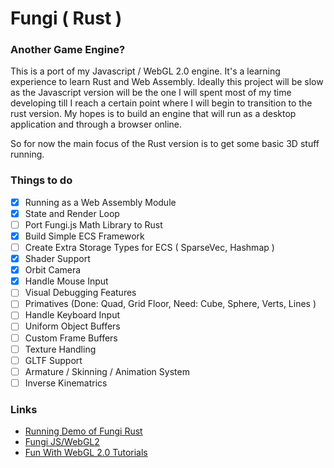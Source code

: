 # Fungi ( Rust )

### Another Game Engine?

This is a port of my Javascript / WebGL 2.0 engine. It's a learning experience to learn Rust and Web Assembly.
Ideally this project will be slow as the Javascript version will be the one I will spent most of my time
developing till I reach a certain point where I will begin to transition to the rust version. My hopes is to build
an engine that will run as a desktop application and through a browser online. 

So for now the main focus of the Rust version is to get some basic 3D stuff running.

### Things to do

- [x] Running as a Web Assembly Module
- [x] State and Render Loop
- [ ] Port Fungi.js Math Library to Rust
- [x] Build Simple ECS Framework
- [ ] Create Extra Storage Types for ECS ( SparseVec, Hashmap )
- [x] Shader Support
- [x] Orbit Camera
- [x] Handle Mouse Input
- [ ] Visual Debugging Features
- [ ] Primatives (Done: Quad, Grid Floor, Need: Cube, Sphere, Verts, Lines )
- [ ] Handle Keyboard Input
- [ ] Uniform Object Buffers
- [ ] Custom Frame Buffers
- [ ] Texture Handling
- [ ] GLTF Support
- [ ] Armature / Skinning / Animation System
- [ ] Inverse Kinematrics

### Links
- [Running Demo of Fungi Rust](http://fungi.sketchpunk.com/rust/)
- [Fungi JS/WebGL2](https://github.com/sketchpunk/Fungi)
- [Fun With WebGL 2.0 Tutorials](https://github.com/sketchpunk/FunWithWebGL2)

